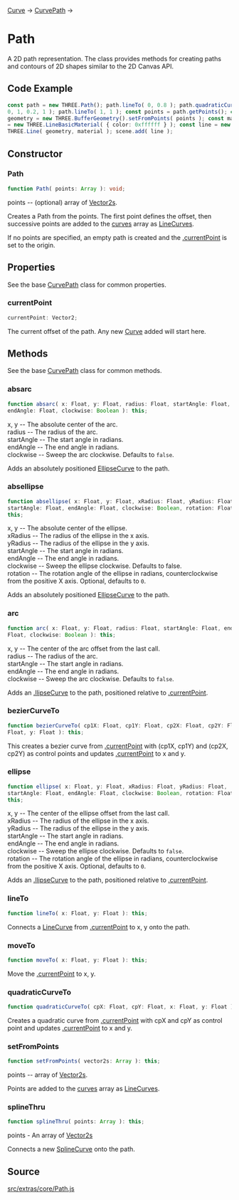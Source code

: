 [Curve](en\extras\core\Curve.html) →
[CurvePath](en\extras\core\CurvePath.html) →

# Path

A 2D path representation. The class provides methods for creating paths and
contours of 2D shapes similar to the 2D Canvas API.

## Code Example

  
```ts  
const path = new THREE.Path(); path.lineTo( 0, 0.8 ); path.quadraticCurveTo(
0, 1, 0.2, 1 ); path.lineTo( 1, 1 ); const points = path.getPoints(); const
geometry = new THREE.BufferGeometry().setFromPoints( points ); const material
= new THREE.LineBasicMaterial( { color: 0xffffff } ); const line = new
THREE.Line( geometry, material ); scene.add( line );  
```  

## Constructor

### Path

  
  
```ts  
function Path( points: Array ): void;  
```  

points -- (optional) array of [Vector2s](en\math\Vector2.html).  
  
Creates a Path from the points. The first point defines the offset, then
successive points are added to the [curves](#) array as
[LineCurves](en\extras\curves\LineCurve.html).  
  
If no points are specified, an empty path is created and the
[.currentPoint](#) is set to the origin.

## Properties

See the base [CurvePath](en\extras\core\CurvePath.html) class for common
properties.

### currentPoint

  
  
```ts  
currentPoint: Vector2;  
```  

The current offset of the path. Any new [Curve](en\extras\core\Curve.html)
added will start here.

## Methods

See the base [CurvePath](en\extras\core\CurvePath.html) class for common
methods.

### absarc

  
  
```ts  
function absarc( x: Float, y: Float, radius: Float, startAngle: Float,
endAngle: Float, clockwise: Boolean ): this;  
```  

x, y -- The absolute center of the arc.  
radius -- The radius of the arc.  
startAngle -- The start angle in radians.  
endAngle -- The end angle in radians.  
clockwise -- Sweep the arc clockwise. Defaults to `false`.  
  
Adds an absolutely positioned
[EllipseCurve](en\extras\curves\EllipseCurve.html) to the path.

### absellipse

  
  
```ts  
function absellipse( x: Float, y: Float, xRadius: Float, yRadius: Float,
startAngle: Float, endAngle: Float, clockwise: Boolean, rotation: Float ):
this;  
```  

x, y -- The absolute center of the ellipse.  
xRadius -- The radius of the ellipse in the x axis.  
yRadius -- The radius of the ellipse in the y axis.  
startAngle -- The start angle in radians.  
endAngle -- The end angle in radians.  
clockwise -- Sweep the ellipse clockwise. Defaults to false.  
rotation -- The rotation angle of the ellipse in radians, counterclockwise
from the positive X axis. Optional, defaults to `0`.  
  
Adds an absolutely positioned
[EllipseCurve](en\extras\curves\EllipseCurve.html) to the path.

### arc

  
  
```ts  
function arc( x: Float, y: Float, radius: Float, startAngle: Float, endAngle:
Float, clockwise: Boolean ): this;  
```  

x, y -- The center of the arc offset from the last call.  
radius -- The radius of the arc.  
startAngle -- The start angle in radians.  
endAngle -- The end angle in radians.  
clockwise -- Sweep the arc clockwise. Defaults to `false`.  
  
Adds an [.llipseCurve](#llipseCurve) to the path, positioned relative to
[.currentPoint](#).

### bezierCurveTo

  
  
```ts  
function bezierCurveTo( cp1X: Float, cp1Y: Float, cp2X: Float, cp2Y: Float, x:
Float, y: Float ): this;  
```  

This creates a bezier curve from [.currentPoint](#) with (cp1X, cp1Y) and
(cp2X, cp2Y) as control points and updates [.currentPoint](#) to x and y.

### ellipse

  
  
```ts  
function ellipse( x: Float, y: Float, xRadius: Float, yRadius: Float,
startAngle: Float, endAngle: Float, clockwise: Boolean, rotation: Float ):
this;  
```  

x, y -- The center of the ellipse offset from the last call.  
xRadius -- The radius of the ellipse in the x axis.  
yRadius -- The radius of the ellipse in the y axis.  
startAngle -- The start angle in radians.  
endAngle -- The end angle in radians.  
clockwise -- Sweep the ellipse clockwise. Defaults to `false`.  
rotation -- The rotation angle of the ellipse in radians, counterclockwise
from the positive X axis. Optional, defaults to `0`.  
  
Adds an [.llipseCurve](#llipseCurve) to the path, positioned relative to
[.currentPoint](#).

### lineTo

  
  
```ts  
function lineTo( x: Float, y: Float ): this;  
```  

Connects a [LineCurve](en\extras\curves\LineCurve.html) from
[.currentPoint](#) to x, y onto the path.

### moveTo

  
  
```ts  
function moveTo( x: Float, y: Float ): this;  
```  

Move the [.currentPoint](#) to x, y.

### quadraticCurveTo

  
  
```ts  
function quadraticCurveTo( cpX: Float, cpY: Float, x: Float, y: Float ): this;  
```  

Creates a quadratic curve from [.currentPoint](#) with cpX and cpY as control
point and updates [.currentPoint](#) to x and y.

### setFromPoints

  
  
```ts  
function setFromPoints( vector2s: Array ): this;  
```  

points -- array of [Vector2s](en\math\Vector2.html).  
  
Points are added to the [curves](#) array as
[LineCurves](en\extras\curves\LineCurve.html).

### splineThru

  
  
```ts  
function splineThru( points: Array ): this;  
```  

points - An array of [Vector2s](en\math\Vector2.html)  
  
Connects a new [SplineCurve](en\extras\curves\SplineCurve.html) onto the path.

## Source

<a
href="https://github.com/mrdoob/three.js/blob/master/src/extras/core/Path.js">src/extras/core/Path.js</a>

